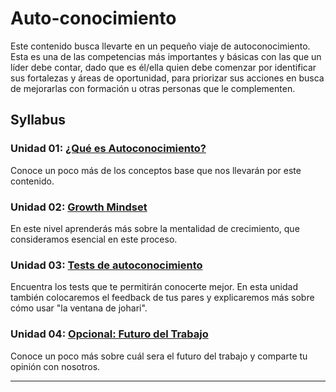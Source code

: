 # Auto-conocimiento

Este contenido busca llevarte en un pequeño viaje de autoconocimiento. Esta es
una de las competencias más importantes y básicas con las que un líder debe
contar, dado que es él/ella quien debe comenzar por identificar sus fortalezas
y áreas de oportunidad, para priorizar sus acciones en busca de mejorarlas con
formación u otras personas que le complementen.

## Syllabus

### Unidad 01: [¿Qué es Autoconocimiento?](01-autoconocimiento)

Conoce un poco más de los conceptos base que nos llevarán por este contenido.

### Unidad 02: [Growth Mindset](02-growth-mindset)

En este nivel aprenderás más sobre la mentalidad de crecimiento, que
consideramos esencial en este proceso.

### Unidad 03: [Tests de autoconocimiento](03-tests-autoconocimiento)

Encuentra los tests que te permitirán conocerte mejor. En esta unidad también
colocaremos el feedback de tus pares y explicaremos más sobre cómo usar "la
ventana de johari".

### Unidad 04: [Opcional: Futuro del Trabajo](04-futuro-trabajo)

Conoce un poco más sobre cuál sera el futuro del trabajo y comparte tu
opinión con nosotros.

***
